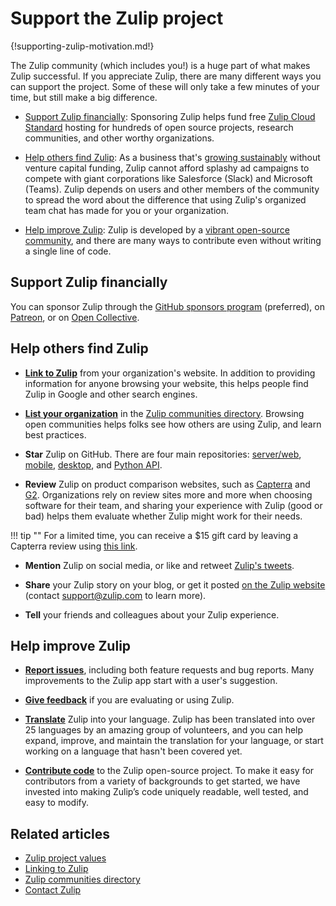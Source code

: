 # Support the Zulip project

{!supporting-zulip-motivation.md!}

The Zulip community (which includes you!) is a huge part of what makes Zulip
successful. If you appreciate Zulip, there are many different ways you can
support the project. Some of these will only take a few minutes of your
time, but still make a big difference.

* [Support Zulip financially](#support-zulip-financially): Sponsoring Zulip
  helps fund free [Zulip Cloud Standard](https://zulip.com/plans/) hosting for
  hundreds of open source projects, research communities, and other worthy
  organizations.

* [Help others find Zulip](#help-others-find-zulip): As a business that's
  [growing sustainably](https://zulip.com/values/) without venture capital
  funding, Zulip cannot afford splashy ad campaigns to compete with giant
  corporations like Salesforce (Slack) and Microsoft (Teams). Zulip depends
  on users and other members of the community to spread the word about the
  difference that using Zulip's organized team chat has made for you or your
  organization.

* [Help improve Zulip](#help-improve-zulip): Zulip is developed by a [vibrant
  open-source community](https://zulip.com/team/), and there are many ways to
  contribute even without writing a single line of code.

## Support Zulip financially

You can sponsor Zulip through the [GitHub sponsors
program](https://github.com/sponsors/zulip) (preferred), on
[Patreon](https://patreon.com/zulip), or on [Open
Collective](https://opencollective.com/zulip).

## Help others find Zulip

* [**Link to Zulip**](/help/linking-to-zulip-website) from your organization's
  website. In addition to providing information for anyone browsing your
  website, this helps people find Zulip in Google and other search engines.

* [**List your organization**](/help/communities-directory) in the [Zulip
  communities directory](https://zulip.com/communities/). Browsing open
  communities helps folks see how others are using Zulip, and learn best
  practices.

* **Star** Zulip on GitHub. There are four main repositories:
  [server/web](https://github.com/zulip/zulip),
  [mobile](https://github.com/zulip/zulip-mobile),
  [desktop](https://github.com/zulip/zulip-desktop), and
  [Python API](https://github.com/zulip/python-zulip-api).

* **Review** Zulip on product comparison websites, such as
  [Capterra](https://reviews.capterra.com/new/197945) and
  [G2](https://www.g2.com/products/zulip/take_survey). Organizations rely on
  review sites more and more when choosing software for their team, and sharing
  your experience with Zulip (good or bad) helps them evaluate whether Zulip
  might work for their needs.

!!! tip ""
    For a limited time, you can receive a $15 gift card by leaving a Capterra
    review using [this
    link](https://reviews.capterra.com/new/197945/b0a11684-ef99-43d0-8cb8-1b4afac9b03b?lang=en).

* **Mention** Zulip on social media, or like and retweet [Zulip's
  tweets](https://twitter.com/zulip).

* **Share** your Zulip story on your blog, or get it posted [on the Zulip
  website](https://zulip.com/use-cases/#customer-stories) (contact
  [support@zulip.com](mailto:support@zulip.com) to learn more).

* **Tell** your friends and colleagues about your Zulip experience.

## Help improve Zulip

* [**Report
  issues**](https://zulip.readthedocs.io/en/stable/contributing/contributing.html#reporting-issues),
  including both feature requests and bug reports. Many improvements to the
  Zulip app start with a user's suggestion.

* [**Give
  feedback**](https://zulip.readthedocs.io/en/stable/contributing/contributing.html#user-feedback)
  if you are evaluating or using Zulip.

* [**Translate**](https://zulip.readthedocs.io/en/stable/translating/translating.html)
  Zulip into your language. Zulip has been translated into over 25 languages by
  an amazing group of volunteers, and you can help expand, improve, and
  maintain the translation for your language, or start working on a language
  that hasn't been covered yet.

* [**Contribute
  code**](https://zulip.readthedocs.io/en/stable/contributing/contributing.html)
  to the Zulip open-source project. To make it easy for contributors from a
  variety of backgrounds to get started, we have invested into making Zulip’s
  code uniquely readable, well tested, and easy to modify.

## Related articles

* [Zulip project values](https://zulip.com/values/)
* [Linking to Zulip](/help/linking-to-zulip-website)
* [Zulip communities directory](/help/communities-directory)
* [Contact Zulip](/help/contact-support)
